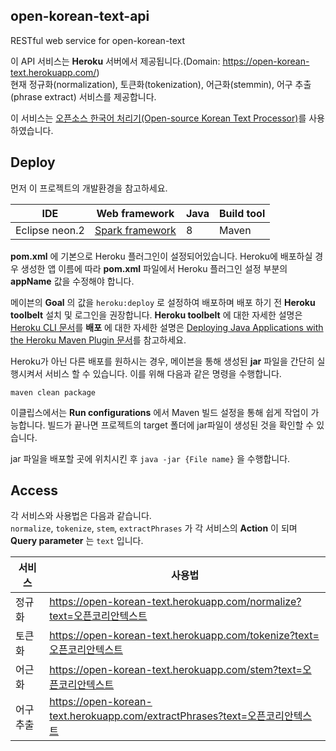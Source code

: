 ## open-korean-text-api
RESTful web service for open-korean-text  

이 API 서비스는 **Heroku** 서버에서 제공됩니다.(Domain: https://open-korean-text.herokuapp.com/)  
현재 정규화(normalization), 토큰화(tokenization), 어근화(stemmin), 어구 추출(phrase extract) 서비스를 제공합니다.

이 서비스는 [오픈소스 한국어 처리기(Open-source Korean Text Processor)][open-korean-text]를 사용하였습니다.

[open-korean-text]:  https://github.com/open-korean-text/open-korean-text

## Deploy
먼저 이 프로젝트의 개발환경을 참고하세요.

IDE | Web framework | Java | Build tool
--- | ------------- | ---- | ----------
Eclipse neon.2 | [Spark framework][Spark framework] | 8 | Maven

[Spark framework]: http://sparkjava.com

**pom.xml** 에 기본으로 Heroku 플러그인이 설정되어있습니다.
Heroku에 배포하실 경우 생성한 앱 이름에 따라 **pom.xml** 파일에서 Heroku 플러그인 설정 부분의 **appName** 값을 수정해야 합니다.  

메이븐의 **Goal** 의 값을 `heroku:deploy` 로 설정하여 배포하며 배포 하기 전 **Heroku toolbelt** 설치 및 로그인을 권장합니다. **Heroku toolbelt** 에 대한 자세한 설명은 [Heroku CLI 문서][Heroku CLI]를 **배포** 에 대한 자세한 설명은 [Deploying Java Applications with the Heroku Maven Plugin 문서][Heroku Deploy Doc]를 참고하세요.  

Heroku가 아닌 다른 배포를 원하시는 경우, 메이븐을 통해 생성된 **jar** 파일을 간단히 실행시켜서 서비스 할 수 있습니다. 이를 위해 다음과 같은 명령을 수행합니다.

```
maven clean package
```

이클립스에서는 **Run configurations** 에서 Maven 빌드 설정을 통해 쉽게 작업이 가능합니다.
빌드가 끝나면 프로젝트의 target 폴더에 jar파일이 생성된 것을 확인할 수 있습니다.  

jar 파일을 배포할 곳에 위치시킨 후 `java -jar {File name}` 을 수행합니다.

[Heroku CLI]: https://devcenter.heroku.com/articles/heroku-cli
[Heroku Deploy Doc]:  https://devcenter.heroku.com/articles/deploying-java-applications-with-the-heroku-maven-plugin

## Access
각 서비스와 사용법은 다음과 같습니다.  
`normalize`, `tokenize`, `stem`, `extractPhrases` 가 각 서비스의 **Action** 이 되며 **Query parameter** 는 `text` 입니다.

서비스 | 사용법
---- | ----
정규화 | https://open-korean-text.herokuapp.com/normalize?text=오픈코리안텍스트
토큰화 | https://open-korean-text.herokuapp.com/tokenize?text=오픈코리안텍스트
어근화 | https://open-korean-text.herokuapp.com/stem?text=오픈코리안텍스트
어구 추출 | https://open-korean-text.herokuapp.com/extractPhrases?text=오픈코리안텍스트

